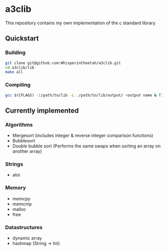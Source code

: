 # a3clib
This repository contains my own implementation of the c standard library.

## Quickstart

### Building
```sh
git clone git@github.com:WhisperinCheetah/a3clib.git
cd a3clib/lib
make all
```

### Compiling
```sh
gcc $(CFLAGS) -I/path/to/lib -L../path/to/lib/output/ <output name & file you're compiling> -la3clib  
```

## Currently implemented
### Algorithms
- Mergesort (includes integer & reverse integer comparison functions)
- Bubblesort
- Double bubble sort (Performs the same swaps when sorting an array on another array)

### Strings
- atoi

### Memory
- memcpy
- memcmp
- malloc
- free

### Datastructures
- dynamic array
- hashmap (String -> Int)
